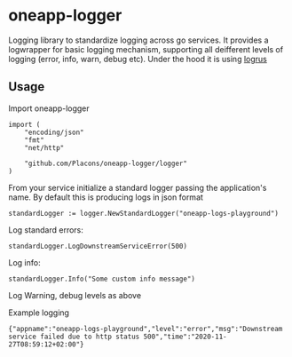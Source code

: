 # oneapp-logger

Logging library to standardize logging across go services. It provides a logwrapper for basic logging mechanism, supporting all deifferent levels of logging (error, info, warn, debug etc).
Under the hood it is using [logrus](https://github.com/sirupsen/logrus)

## Usage

Import oneapp-logger
```
import (
	"encoding/json"
	"fmt"
	"net/http"

	"github.com/Placons/oneapp-logger/logger"
)
```

From your service initialize a standard logger passing the application's name. By default this is producing logs in json format
```
standardLogger := logger.NewStandardLogger("oneapp-logs-playground")
```

Log standard errors:
```
standardLogger.LogDownstreamServiceError(500)
```

Log info:
```
standardLogger.Info("Some custom info message")
```
Log Warning, debug levels as above

Example logging
```
{"appname":"oneapp-logs-playground","level":"error","msg":"Downstream service failed due to http status 500","time":"2020-11-27T08:59:12+02:00"}
```